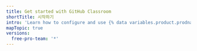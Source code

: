 ```yaml
---
title: Get started with GitHub Classroom
shortTitle: 시작하기
intro: 'Learn how to configure and use {% data variables.product.prodname_classroom %} to administer your course.'
mapTopic: true
versions:
  free-pro-team: '*'
---
```


